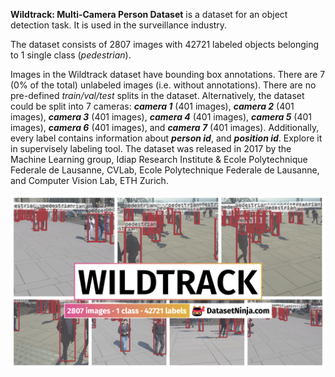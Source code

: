 **Wildtrack: Multi-Camera Person Dataset** is a dataset for an object detection task. It is used in the surveillance industry. 

The dataset consists of 2807 images with 42721 labeled objects belonging to 1 single class (*pedestrian*).

Images in the Wildtrack dataset have bounding box annotations. There are 7 (0% of the total) unlabeled images (i.e. without annotations). There are no pre-defined <i>train/val/test</i> splits in the dataset. Alternatively, the dataset could be split into 7 cameras: ***camera 1*** (401 images), ***camera 2*** (401 images), ***camera 3*** (401 images), ***camera 4*** (401 images), ***camera 5*** (401 images), ***camera 6*** (401 images), and ***camera 7*** (401 images). Additionally, every label contains information about ***person id***, and ***position id***. Explore it in supervisely labeling tool. The dataset was released in 2017 by the Machine Learning group, Idiap Research Institute & Ecole Polytechnique Federale de Lausanne, CVLab, Ecole Polytechnique Federale de Lausanne, and Computer Vision Lab, ETH Zurich.

<img src="https://github.com/dataset-ninja/wildtrack/raw/main/visualizations/poster.png">
